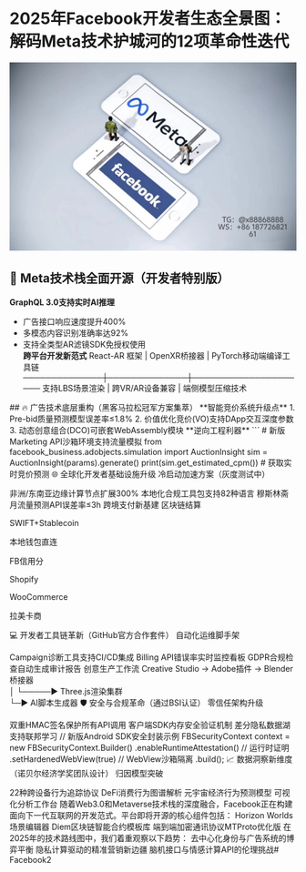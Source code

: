# 2025年Facebook开发者生态全景图：解码Meta技术护城河的12项革命性迭代 
![替代文字](84510a4422f70cca1910c56bd2fda4b.jpg)
## 🚀 Meta技术栈全面开源（开发者特别版）  
**GraphQL 3.0支持实时AI推理**  
- 广告接口响应速度提升400%  
- 多模态内容识别准确率达92%  
- 支持全类型AR滤镜SDK免授权使用  
**跨平台开发新范式**
React-AR 框架 | OpenXR桥接器 | PyTorch移动端编译工具链
──────────────┼──────────────┼─────────────────────
支持LBS场景渲染 | 跨VR/AR设备兼容 | 端侧模型压缩技术

<TEXT>
## 🔥 广告技术底层重构（黑客马拉松冠军方案集萃）  
**智能竞价系统升级点**  
1. Pre-bid质量预测模型误差率≤1.8%  
2. 价值优化竞价(VO)支持DApp交互深度参数  
3. 动态创意组合(DCO)可嵌套WebAssembly模块  
**逆向工程利器**  
```
# 新版Marketing API沙箱环境支持流量模拟  
from facebook_business.adobjects.simulation import AuctionInsight  
sim = AuctionInsight(params).generate()
print(sim.get_estimated_cpm())  # 获取实时竞价预测
🌐 全球化开发者基础设施升级
冷启动加速方案（灰度测试中）

非洲/东南亚边缘计算节点扩展300%
本地化合规工具包支持82种语言
穆斯林斋月流量预测API误差率≤3h
跨境支付新基建
区块链结算

SWIFT+Stablecoin

本地钱包直连

FB信用分

Shopify

WooCommerce

拉美卡商

💻 开发者工具链革新（GitHub官方合作套件）
自动化运维脚手架

Campaign诊断工具支持CI/CD集成
Billing API错误率实时监控看板
GDPR合规检查自动生成审计报告
创意生产工作流
<TEXT>
   Creative Studio → Adobe插件 → Blender桥接器  
       │               └─────► Three.js渲染集群  
       └─► AI脚本生成器
🛡️ 安全与合规革命（通过BSI认证）
零信任架构升级

双重HMAC签名保护所有API调用
客户端SDK内存安全验证机制
差分隐私数据湖支持联邦学习
<JAVA>
// 新版Android SDK安全封装示例
FBSecurityContext context = new FBSecurityContext.Builder()
    .enableRuntimeAttestation()  // 运行时证明
    .setHardenedWebView(true)    // WebView沙箱隔离
    .build();
📈 数据洞察新维度（诺贝尔经济学奖团队设计）
归因模型突破

22种跨设备行为追踪协议
DeFi消费行为图谱解析
元宇宙经济行为预测模型
可视化分析工作台
随着Web3.0和Metaverse技术栈的深度融合，Facebook正在构建面向下一代互联网的开发范式。平台即将开源的核心组件包括：
Horizon Worlds场景编辑器
Diem区块链智能合约模板库
端到端加密通讯协议MTProto优化版
在2025年的技术路线图中，我们着重观察以下趋势：
去中心化身份与广告系统的博弈平衡
隐私计算驱动的精准营销新边疆
脑机接口与情感计算API的伦理挑战# Facebook2
